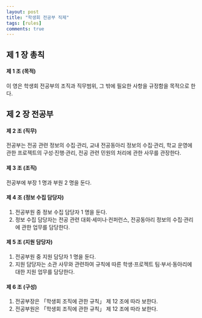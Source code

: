 ```yaml
---
layout: post
title: "학생회 전공부 직제"
tags: [rules]
comments: true
---
```


## 제 1 장 총칙

#### 제 1 조 (목적)

이 영은 학생회 전공부의 조직과 직무범위, 그 밖에 필요한 사항을 규정함을 목적으로 한다.

## 제 2 장 전공부

#### 제 2 조 (직무)

전공부는 전공 관련 정보의 수집&middot;관리, 교내 전공동아리 정보의 수집&middot;관리, 학교 운영에 관한 프로젝트의 구성&middot;진행&middot;관리, 전공 관련 민원의 처리에 관한 사무를 관장한다.

#### 제 3 조 (조직)

전공부에 부장 1 명과 부원 2 명을 둔다.

#### 제 4 조 (정보 수집 담당자)

1.  전공부원 중 정보 수집 담당자 1 명을 둔다.
1.  정보 수집 담당자는 전공 관련 대회&middot;세미나&middot;컨퍼런스, 전공동아리 정보의 수집&middot;관리에 관한 업무를 담당한다.

#### 제 5 조 (지원 담당자)

1.  전공부원 중 지원 담당자 1 명을 둔다.
1.  지원 담당자는 소관 사무와 관련하여 규칙에 따른 학생&middot;프로젝트 팀&middot;부서&middot;동아리에 대한 지원 업무를 담당한다.

#### 제 6 조 (구성)

1.  전공부장은 &#12300;학생회 조직에 관한 규칙&#12301; 제 12 조에 따라 보한다.
1.  전공부원은 &#12300;학생회 조직에 관한 규칙&#12301; 제 12 조에 따라 보한다.
